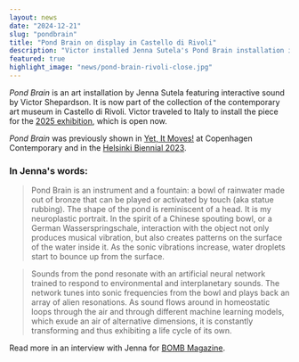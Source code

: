 ```yaml
---
layout: news
date: "2024-12-21"
slug: "pondbrain"
title: "Pond Brain on display in Castello di Rivoli"
description: "Victor installed Jenna Sutela's Pond Brain installation in a new show at Castello di Rivoli museum of contemporary art"
featured: true
highlight_image: "news/pond-brain-rivoli-close.jpg"
---
```


<script>
import CaptionedImage from "../../components/Images/CaptionedImage.svelte"
</script>

*Pond Brain* is an art installation by Jenna Sutela featuring interactive sound by Victor Shepardson. It is now part of the collection of the contemporary art museum in Castello di Rivoli. Victor traveled to Italy to install the piece for the [2025 exhibition](https://www.castellodirivoli.org/mostra/ouverture-2024/), which is open now.

*Pond Brain* was previously shown in
[Yet, It Moves!](https://copenhagencontemporary.org/en/yet-it-moves/)
at Copenhagen Contemporary
and in the 
[Helsinki Biennial 2023](https://helsinkibiennaali.fi/en/artist/jenna-sutela/).

<CaptionedImage
src="news/pond-brain-rivoli-ear.jpg"
alt="A microphone hangs over a bronze bowl with an ear-shaped handle"
caption="Pond Brain"/>

### In Jenna's words:

> Pond Brain is an instrument and a fountain: a bowl of rainwater made out of bronze that can be played or activated by touch (aka statue rubbing). The shape of the pond is reminiscent of a head. It is my neuroplastic portrait. In the spirit of a Chinese spouting bowl, or a German Wasserspringschale, interaction with the object not only produces musical vibration, but also creates patterns on the surface of the water inside it. As the sonic vibrations increase, water droplets start to bounce up from the surface.

> Sounds from the pond resonate with an artificial neural network trained to respond to environmental and interplanetary sounds. The network tunes into sonic frequencies from the bowl and plays back an array of alien resonations. As sound flows around in homeostatic loops through the air and through different machine learning models, which exude an air of alternative dimensions, it is constantly transforming and thus exhibiting a life cycle of its own.

Read more in an interview with Jenna for [BOMB Magazine](https://bombmagazine.org/articles/2023/09/11/jenna-sutela-interviewed/).

<CaptionedImage
src="news/pond-brain-rivoli-door.jpg"
alt="Pond Brain in Castello di Rivoli viewed from outside the room"
caption="View from outside the chapel in Castello di Rivoli"/>